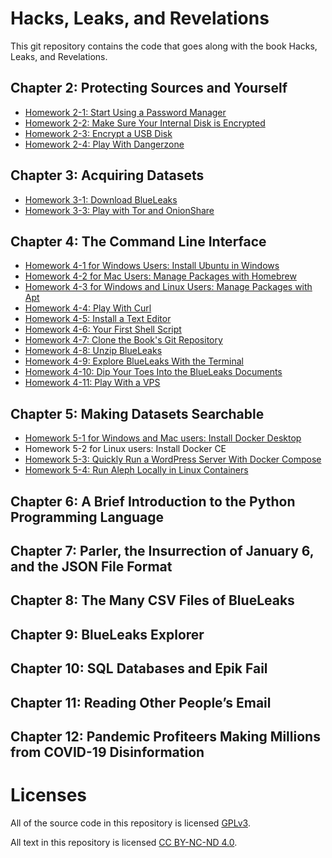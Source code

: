 # Hacks, Leaks, and Revelations

This git repository contains the code that goes along with the book Hacks, Leaks, and Revelations.

## Chapter 2: Protecting Sources and Yourself

- [Homework 2-1: Start Using a Password Manager](./chapter-2/homework-2-1.md)
- [Homework 2-2: Make Sure Your Internal Disk is Encrypted](./chapter-2/homework-2-2.md)
- [Homework 2-3: Encrypt a USB Disk](./chapter-2/homework-2-3.md)
- [Homework 2-4: Play With Dangerzone](./chapter-2/homework-2-4.md)

## Chapter 3: Acquiring Datasets

- [Homework 3-1: Download BlueLeaks](./chapter-3/homework-3-1.md)
- [Homework 3-3: Play with Tor and OnionShare](./chapter-3/homework-3-2.md)

## Chapter 4: The Command Line Interface

- [Homework 4-1 for Windows Users: Install Ubuntu in Windows](./chapter-4/homework-4-1.md)
- [Homework 4-2 for Mac Users: Manage Packages with Homebrew](./chapter-4/homework-4-2.md)
- [Homework 4-3 for Windows and Linux Users: Manage Packages with Apt](./chapter-4/homework-4-3.md)
- [Homework 4-4: Play With Curl](./chapter-4/homework-4-4.md)
- [Homework 4-5: Install a Text Editor](./chapter-4/homework-4-5.md)
- [Homework 4-6: Your First Shell Script](./chapter-4/homework-4-6.md)
- [Homework 4-7: Clone the Book's Git Repository](./chapter-4/homework-4-7.md)
- [Homework 4-8: Unzip BlueLeaks](./chapter-4/homework-4-8.md)
- [Homework 4-9: Explore BlueLeaks With the Terminal](./chapter-4/homework-4-9.md)
- [Homework 4-10: Dip Your Toes Into the BlueLeaks Documents](./chapter-4/homework-4-10.md)
- [Homework 4-11: Play With a VPS](./chapter-4/homework-4-11.md)

## Chapter 5: Making Datasets Searchable

- [Homework 5-1 for Windows and Mac users: Install Docker Desktop](./chapter-5/homework-5-1.md)
- Homework 5-2 for Linux users: Install Docker CE
- [Homework 5-3: Quickly Run a WordPress Server With Docker Compose](./chapter-5/homework-5-3.md)
- [Homework 5-4: Run Aleph Locally in Linux Containers](./chapter-5/homework-5-4.md)

## Chapter 6: A Brief Introduction to the Python Programming Language

## Chapter 7: Parler, the Insurrection of January 6, and the JSON File Format

## Chapter 8: The Many CSV Files of BlueLeaks

## Chapter 9: BlueLeaks Explorer

## Chapter 10: SQL Databases and Epik Fail

## Chapter 11: Reading Other People’s Email

## Chapter 12: Pandemic Profiteers Making Millions from COVID-19 Disinformation

# Licenses

All of the source code in this repository is licensed [GPLv3](./LICENSE).

All text in this repository is licensed [CC BY-NC-ND 4.0](https://creativecommons.org/licenses/by-nc-nd/4.0/).